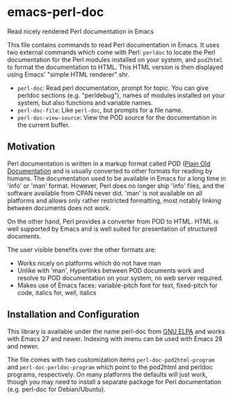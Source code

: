 # emacs-perl-doc
Read nicely rendered Perl documentation in Emacs

This file contains commands to read Perl documentation in Emacs.
It uses two external commands which come with Perl: `perldoc` to
locate the Perl documentation for the Perl modules installed on
your system, and `pod2html` to format the documentation to HTML.
This HTML version is then displayed using Emacs' "simple HTML
renderer" shr.

  * `perl-doc`: Read perl documentation, prompt for topic.  You can
    give perldoc sections (e.g. "perldebug"), names of modules
    installed on your system, but also functions and variable names.
  * `perl-doc-file`: Like `perl-doc`, but prompts for a file name.
  * `perl-doc-view-source`: View the POD source for the documentation
    in the current buffer.

## Motivation

Perl documentation is written in a markup format called POD ([Plain
Old Documentation](https://perldoc.perl.org/perlpod) and is usually
converted to other formats for reading by humans.  The documentation
used to be available in Emacs for a long time in 'info' or 'man'
format.  However, Perl does no longer ship 'info' files, and the
software available from CPAN never did.  'man' is not available on all
platforms and allows only rather restricted formatting, most notably
linking between documents does not work.

On the other hand, Perl provides a converter from POD to HTML.
HTML is well supported by Emacs and is well suited for presentation
of structured documents.

The user visible benefits over the other formats are:
 * Works nicely on platforms which do not have man
 * Unlike with 'man', Hyperlinks between POD documents work
   and resolve to POD documentation on your system, no web server required.
 * Makes use of Emacs faces: variable-pitch font for text,
   fixed-pitch for code, italics for, well, italics

## Installation and Configuration

This library is available under the name perl-doc
from [GNU ELPA](https://elpa.gnu.org/packages/) 
and works with Emacs 27 and newer.  Indexing with imenu can
be used with Emacs 28 and newer.

The file comes with two customization items
`perl-doc-pod2html-program` and `perl-doc-perldoc-program` which point
to the pod2html and perldoc programs, respectively.  On many platforms
the defaults will just work, though you may need to install a separate
package for Perl documentation (e.g. perl-doc for Debian/Ubuntu).
